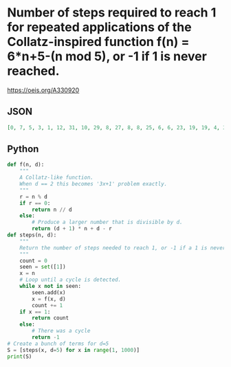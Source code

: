 # Number of steps required to reach 1 for repeated applications of the Collatz\-inspired function f\(n\) \= 6\*n\+5\-\(n mod 5\), or \-1 if 1 is never reached\.
https://oeis.org/A330920
## JSON
```JSON
[0, 7, 5, 3, 1, 12, 31, 10, 29, 8, 27, 8, 8, 25, 6, 6, 23, 19, 19, 4, 21, 17, 17, 36, 2, 19, 15, 15, 34, 13, 129, 17, 13, 13, 32, 30, 32, 127, 15, 11, 11, 13, 144, 28, 30, 125, 13, 30, 13, 9, 11, 142, 26, 11, 28, 123, 11, 28, 11, 9, 140, 9, 140, 24, 9, 9, 28, 121]
```
## Python
```Python
def f(n, d):
    """
    A Collatz-like function.
    When d == 2 this becomes '3x+1' problem exactly.
    """
    r = n % d
    if r == 0:
        return n // d
    else:
        # Produce a larger number that is divisible by d.
        return (d + 1) * n + d - r
def steps(n, d):
    """
    Return the number of steps needed to reach 1, or -1 if a 1 is never reached.
    """
    count = 0
    seen = set([1])
    x = n
    # Loop until a cycle is detected.
    while x not in seen:
        seen.add(x)
        x = f(x, d)
        count += 1
    if x == 1:
        return count
    else:
        # There was a cycle
        return -1
# Create a bunch of terms for d=5
S = [steps(x, d=5) for x in range(1, 1000)]
print(S)
```
